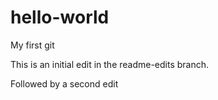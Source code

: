 # hello-world

My first git

This is an initial edit in the readme-edits branch.

Followed by a second edit
